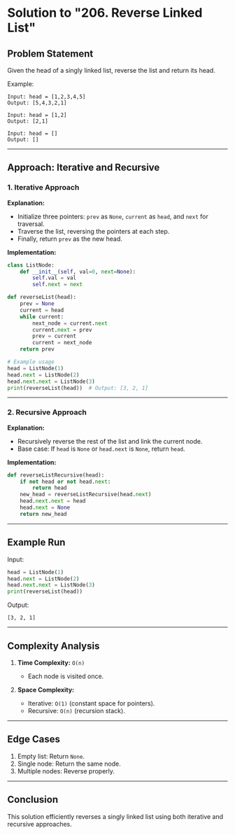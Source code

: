 # Solution to "206. Reverse Linked List"

## Problem Statement

Given the head of a singly linked list, reverse the list and return its head.

Example:

```
Input: head = [1,2,3,4,5]
Output: [5,4,3,2,1]

Input: head = [1,2]
Output: [2,1]

Input: head = []
Output: []
```

---

## Approach: Iterative and Recursive

### 1. Iterative Approach

**Explanation:**

- Initialize three pointers: `prev` as `None`, `current` as `head`, and `next` for traversal.
- Traverse the list, reversing the pointers at each step.
- Finally, return `prev` as the new head.

**Implementation:**

```python
class ListNode:
    def __init__(self, val=0, next=None):
        self.val = val
        self.next = next

def reverseList(head):
    prev = None
    current = head
    while current:
        next_node = current.next
        current.next = prev
        prev = current
        current = next_node
    return prev

# Example usage
head = ListNode(1)
head.next = ListNode(2)
head.next.next = ListNode(3)
print(reverseList(head))  # Output: [3, 2, 1]
```

---

### 2. Recursive Approach

**Explanation:**

- Recursively reverse the rest of the list and link the current node.
- Base case: If `head` is `None` or `head.next` is `None`, return `head`.

**Implementation:**

```python
def reverseListRecursive(head):
    if not head or not head.next:
        return head
    new_head = reverseListRecursive(head.next)
    head.next.next = head
    head.next = None
    return new_head
```

---

## Example Run

Input:

```python
head = ListNode(1)
head.next = ListNode(2)
head.next.next = ListNode(3)
print(reverseList(head))
```

Output:

```
[3, 2, 1]
```

---

## Complexity Analysis

1. **Time Complexity:** `O(n)`
    
    - Each node is visited once.
2. **Space Complexity:**
    
    - Iterative: `O(1)` (constant space for pointers).
    - Recursive: `O(n)` (recursion stack).

---

## Edge Cases

1. Empty list: Return `None`.
2. Single node: Return the same node.
3. Multiple nodes: Reverse properly.

---

## Conclusion

This solution efficiently reverses a singly linked list using both iterative and recursive approaches.